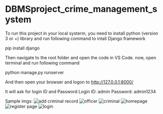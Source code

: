 # DBMSproject_crime_management_system
To run this project in your local systerm, you need to install python (version 3 or +) library and run following command to intall Django framework

pip install django

Then navigate to the root folder and open the code in VS Code. 
now, open terminal and run following command

python manage.py runserver

And then open your browser and logon to http://127.0.0.1:8000/

It will ask for login ID and Password 
Login ID: admin Password: admin1234

Sample imgs:
![add criminal record](https://user-images.githubusercontent.com/68767274/155842089-9d6cf2bd-7eeb-4131-ac5e-fd68a6e795eb.png)
![officer](https://user-images.githubusercontent.com/68767274/155842093-95a1da7b-673b-4d96-85f8-1a6acb25c05a.png)
![criminal](https://user-images.githubusercontent.com/68767274/155842094-b1a411c6-b1d9-47a7-a6d6-1324432c5cb8.png)
![homepage](https://user-images.githubusercontent.com/68767274/155842095-296fe133-e6fe-4cda-9c69-67e668c20ac1.png)
![register page](https://user-images.githubusercontent.com/68767274/155842096-af6b292f-df95-4c74-9f8b-f4606ef5cb04.png)
![login](https://user-images.githubusercontent.com/68767274/155842098-83692e32-ea48-48f4-9774-b3d36b1b056d.png)
